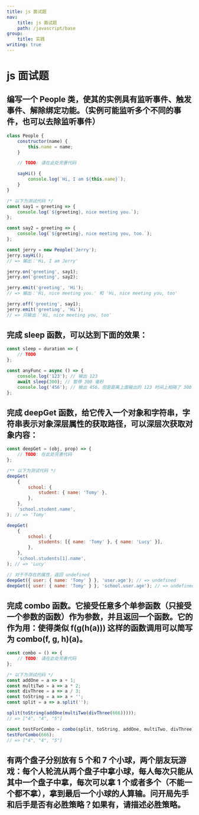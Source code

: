 ```yaml
---
title: js 面试题
nav:
    title: js 面试题
    path: /javascript/base
group:
    title: 实践
writing: true
---
```


# js 面试题

## 编写一个 People 类，使其的实例具有监听事件、触发事件、解除绑定功能。（实例可能监听多个不同的事件，也可以去除监听事件）

```js
class People {
    constructor(name) {
        this.name = name;
    }

    // TODO: 请在此处完善代码

    sayHi() {
        console.log(`Hi, I am ${this.name}`);
    }
}

/* 以下为测试代码 */
const say1 = greeting => {
    console.log(`${greeting}, nice meeting you.`);
};

const say2 = greeting => {
    console.log(`${greeting}, nice meeting you, too.`);
};

const jerry = new People('Jerry');
jerry.sayHi();
// => 输出：'Hi, I am Jerry'

jerry.on('greeting', say1);
jerry.on('greeting', say2);

jerry.emit('greeting', 'Hi');
// => 输出：'Hi, nice meeting you.' 和 'Hi, nice meeting you, too'

jerry.off('greeting', say1);
jerry.emit('greeting', 'Hi');
// => 只输出：'Hi, nice meeting you, too'
```

## 完成 sleep 函数，可以达到下面的效果：

```js
const sleep = duration => {
    // TODO
};

const anyFunc = async () => {
    console.log('123'); // 输出 123
    await sleep(300); // 暂停 300 毫秒
    console.log('456'); // 输出 456，但是距离上面输出的 123 时间上相隔了 300 毫秒
};
```

## 完成 deepGet 函数，给它传入一个对象和字符串，字符串表示对象深层属性的获取路径，可以深层次获取对象内容：

```js
const deepGet = (obj, prop) => {
    // TODO: 在此处完善代码
};

/** 以下为测试代码 */
deepGet(
    {
        school: {
            student: { name: 'Tomy' },
        },
    },
    'school.student.name',
); // => 'Tomy'

deepGet(
    {
        school: {
            students: [{ name: 'Tomy' }, { name: 'Lucy' }],
        },
    },
    'school.students[1].name',
); // => 'Lucy'

// 对于不存在的属性，返回 undefined
deepGet({ user: { name: 'Tomy' } }, 'user.age'); // => undefined
deepGet({ user: { name: 'Tomy' } }, 'school.user.age'); // => undefined
```

## 完成 combo 函数。它接受任意多个单参函数（只接受一个参数的函数）作为参数，并且返回一个函数。它的作为用：使得类似 f(g(h(a))) 这样的函数调用可以简写为 combo(f, g, h)(a)。

```js
const combo = () => {
    // TODO: 请在此处完善代码
};

/* 以下为测试代码 */
const addOne = a => a + 1;
const multiTwo = a => a * 2;
const divThree = a => a / 3;
const toString = a => a + '';
const split = a => a.split('');

split(toString(addOne(multiTwo(divThree(666)))));
// => ["4", "4", "5"]

const testForCombo = combo(split, toString, addOne, multiTwo, divThree);
testForCombo(666);
// => ["4", "4", "5"]
```

## 有两个盘子分别放有 5 个和 7 个小球，两个朋友玩游戏：每个人轮流从两个盘子中拿小球，每人每次只能从其中一个盘子中拿，每次可以拿 1 个或者多个（不能一个都不拿），拿到最后一个小球的人算输。问开局先手和后手是否有必胜策略？如果有，请描述必胜策略。
